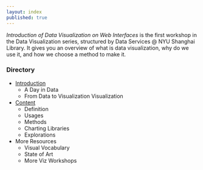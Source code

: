 ```yaml
---
layout: index
published: true
---
```


*Introduction of Data Visualization on Web Interfaces* is the first workshop in the Data Visualization series, structured by Data Services @ NYU Shanghai Library. It gives you an overview of what is data visualization, why do we use it, and how we choose a method to make it.

### Directory
- [Introduction](https://pamela-pan.github.io/course-in-a-box/modules/introduction/a-day-in-data/)
  - A Day in Data
  - From Data to Visualization Visualization
- [Content](https://pamela-pan.github.io/course-in-a-box/modules/content/definition/)
  -   Definition
  -   Usages
  -   Methods
  -   Charting Libraries
  -   Explorations
- More Resources
  -   Visual Vocabulary
  -   State of Art
  -   More Viz Workshops
